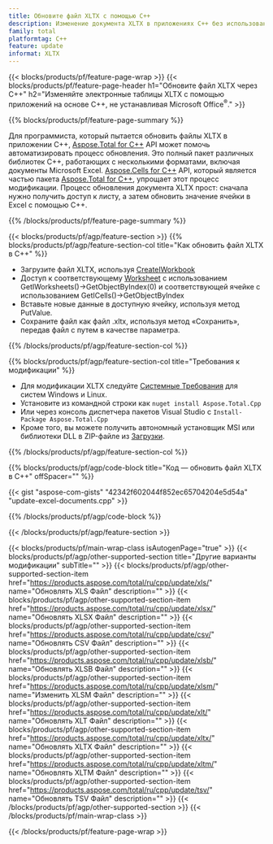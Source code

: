 ```yaml
---
title: Обновите файл XLTX с помощью C++
description: Изменение документа XLTX в приложениях C++ без использования Microsoft Excel.
family: total
platformtag: C++
feature: update
informat: XLTX
---
```

{{< blocks/products/pf/feature-page-wrap >}}
{{< blocks/products/pf/feature-page-header h1="Обновите файл XLTX через C++" h2="Изменяйте электронные таблицы XLTX с помощью приложений на основе C++, не устанавливая Microsoft Office<sup>&reg;</sup>." >}}

{{% blocks/products/pf/feature-page-summary %}}

Для программиста, который пытается обновить файлы XLTX в приложении C++, [Aspose.Total for C++](https://products.aspose.com/total/cpp/) API может помочь автоматизировать процесс обновления. Это полный пакет различных библиотек C++, работающих с несколькими форматами, включая документы Microsoft Excel. [Aspose.Cells for C++](https://products.aspose.com/cells/cpp/) API, который является частью пакета [Aspose.Total for C++](https://products.aspose.com/total/cpp/), упрощает этот процесс модификации. Процесс обновления документа XLTX прост: сначала нужно получить доступ к листу, а затем обновить значение ячейки в Excel с помощью C++.

{{% /blocks/products/pf/feature-page-summary %}}

{{< blocks/products/pf/agp/feature-section >}}
{{% blocks/products/pf/agp/feature-section-col title="Как обновить файл XLTX в C++" %}}

- Загрузите файл XLTX, используя [CreateIWorkbook](https://reference.aspose.com/cells/cpp/class/aspose.cells.factory#a93f7282b976d2a001d44198dedaceee8)
- Доступ к соответствующему [Worksheet](https://reference.aspose.com/cells/cpp/class/aspose.cells.i_worksheet) с использованием GetIWorksheets()->GetObjectByIndex(0) и соответствующей ячейке с использованием GetICells()->GetObjectByIndex
- Вставьте новые данные в доступную ячейку, используя метод PutValue.
- Сохраните файл как файл .xltx, используя метод «Сохранить», передав файл с путем в качестве параметра.

{{% /blocks/products/pf/agp/feature-section-col %}}

{{% blocks/products/pf/agp/feature-section-col title="Требования к модификации" %}}

- Для модификации XLTX следуйте [Системные Требования](https://docs.aspose.com/cells/cpp/system-requirements/) для систем Windows и Linux. 
- Установите из командной строки как ```nuget install Aspose.Total.Cpp```
- Или через консоль диспетчера пакетов Visual Studio с ```Install-Package Aspose.Total.Cpp```
- Кроме того, вы можете получить автономный установщик MSI или библиотеки DLL в ZIP-файле из [Загрузки](https://downloads.aspose.com/cells/cpp).

{{% /blocks/products/pf/agp/feature-section-col %}}

{{% blocks/products/pf/agp/code-block title="Код — обновить файл XLTX в C++" offSpacer="" %}}

{{< gist "aspose-com-gists" "42342f602044f852ec65704204e5d54a" "update-excel-documents.cpp" >}}

{{% /blocks/products/pf/agp/code-block %}}

{{< /blocks/products/pf/agp/feature-section >}}

{{< blocks/products/pf/main-wrap-class isAutogenPage="true" >}}
{{< blocks/products/pf/agp/other-supported-section title="Другие варианты модификации" subTitle="" >}}
{{< blocks/products/pf/agp/other-supported-section-item href="https://products.aspose.com/total/ru/cpp/update/xls/" name="Обновлять XLS Файл" description="" >}}
{{< blocks/products/pf/agp/other-supported-section-item href="https://products.aspose.com/total/ru/cpp/update/xlsx/" name="Обновлять XLSX Файл" description="" >}}
{{< blocks/products/pf/agp/other-supported-section-item href="https://products.aspose.com/total/ru/cpp/update/csv/" name="Обновлять CSV Файл" description="" >}}
{{< blocks/products/pf/agp/other-supported-section-item href="https://products.aspose.com/total/ru/cpp/update/xlsb/" name="Обновлять XLSB Файл" description="" >}}
{{< blocks/products/pf/agp/other-supported-section-item href="https://products.aspose.com/total/ru/cpp/update/xlsm/" name="Изменить XLSM Файл" description="" >}}
{{< blocks/products/pf/agp/other-supported-section-item href="https://products.aspose.com/total/ru/cpp/update/xlt/" name="Обновлять XLT Файл" description="" >}}
{{< blocks/products/pf/agp/other-supported-section-item href="https://products.aspose.com/total/ru/cpp/update/xltx/" name="Обновлять XLTX Файл" description="" >}}
{{< blocks/products/pf/agp/other-supported-section-item href="https://products.aspose.com/total/ru/cpp/update/xltm/" name="Обновлять XLTM Файл" description="" >}}
{{< blocks/products/pf/agp/other-supported-section-item href="https://products.aspose.com/total/ru/cpp/update/tsv/" name="Обновлять TSV Файл" description="" >}}
{{< /blocks/products/pf/agp/other-supported-section >}}
{{< /blocks/products/pf/main-wrap-class >}}

{{< /blocks/products/pf/feature-page-wrap >}}